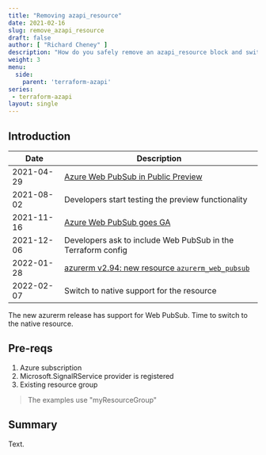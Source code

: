 ```yaml
---
title: "Removing azapi_resource"
date: 2021-02-16
slug: remove_azapi_resource
draft: false
author: [ "Richard Cheney" ]
description: "How do you safely remove an azapi_resource block and switch to a native resource without creating issues with your Terraform state?"
weight: 3
menu:
  side:
    parent: 'terraform-azapi'
series:
 - terraform-azapi
layout: single
---
```


## Introduction

| **Date** | **Description** |
|---|---|
| 2021-04-29 | [Azure Web PubSub in Public Preview](https://azure.microsoft.com/blog/easily-build-realtime-apps-with-websockets-and-azure-web-pubsub-now-in-preview/)
| 2021-08-02 | Developers start testing the preview functionality |
| 2021-11-16 | [Azure Web PubSub goes GA](https://azure.microsoft.com/blog/build-realtime-web-apps-with-azure-web-pubsub-now-generally-available/) |
| 2021-12-06 | Developers ask to include Web PubSub in the Terraform config |
| 2022-01-28 | [azurerm v2.94: new resource `azurerm_web_pubsub`](https://github.com/hashicorp/terraform-provider-azurerm/blob/ef11feb07db2b5fa96d79384cbcdc4e6309922fb/CHANGELOG.md) |
| 2022-02-07 | Switch to native support for the resource |

The new azurerm release has support for Web PubSub. Time to switch to the native resource.

## Pre-reqs

1. Azure subscription
1. Microsoft.SignalRService provider is registered
1. Existing resource group

> The examples use "myResourceGroup"

## Summary

Text.
